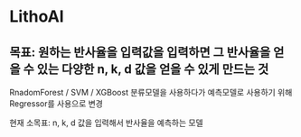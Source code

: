 # LithoAI

## 목표: 원하는 반사율을 입력값을 입력하면 그 반사율을 얻을 수 있는 다양한 n, k, d 값을 얻을 수 있게 만드는 것

RnadomForest / SVM / XGBoost
분류모델을 사용하다가 예측모델로 사용하기 위해 Regressor를 사용으로 변경

현재 소목표: n, k, d 값을 입력해서 반사율을 예측하는 모델
